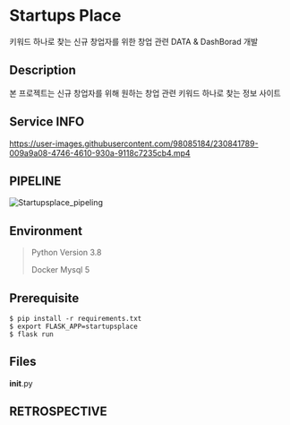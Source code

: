 

# Startups Place
키워드 하나로 찾는 신규 창업자를 위한 창업 관련 DATA &amp; DashBorad 개발

## Description
본 프로젝트는 신규 창업자를 위해 원하는 창업 관련 키워드 하나로 찾는 정보 사이트

## Service INFO


https://user-images.githubusercontent.com/98085184/230841789-009a9a08-4746-4610-930a-9118c7235cb4.mp4



## PIPELINE
![Startupsplace_pipeling](https://user-images.githubusercontent.com/98085184/230840969-bb3e6f8b-37d2-4d0e-9358-cf539796e16a.png)


## Environment

> Python Version 3.8
>
> Docker Mysql 5


## Prerequisite
```
$ pip install -r requirements.txt
$ export FLASK_APP=startupsplace
$ flask run
```


## Files
__init__.py

## RETROSPECTIVE


